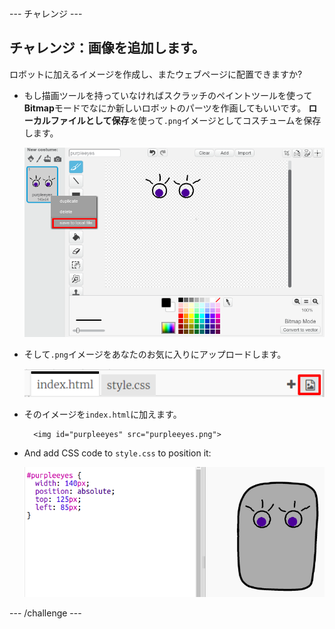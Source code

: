 \--- チャレンジ \---

## チャレンジ：画像を追加します。

ロボットに加えるイメージを作成し、またウェブページに配置できますか?

+ もし描画ツールを持っていなければスクラッチのペイントツールを使って**Bitmap**モードでなにか新しいロボットのパーツを作画してもいいです。 **ローカルファイルとして保存**を使って`.png`イメージとしてコスチュームを保存します。
    
    ![screenshot](images/robot-scratch-paint.png)

+ そして`.png`イメージをあなたのお気に入りにアップロードします。
    
    ![screenshot](images/robot-image-add.png)

+ そのイメージを`index.html`に加えます。
    
        <img id="purpleeyes" src="purpleeyes.png">
        

+ And add CSS code to `style.css` to position it:
    
    ![screenshot](images/robot-use-purple-eyes.png)

\--- /challenge \---